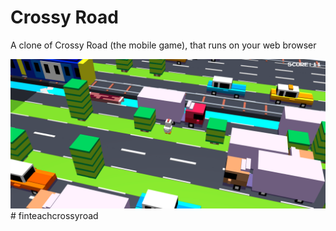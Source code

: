# Crossy Road

A clone of Crossy Road (the mobile game), that runs on your web browser

![Screenshot](./screenshot.png?raw=true "Screenshot")#   f i n t e a c h c r o s s y r o a d 
 
 